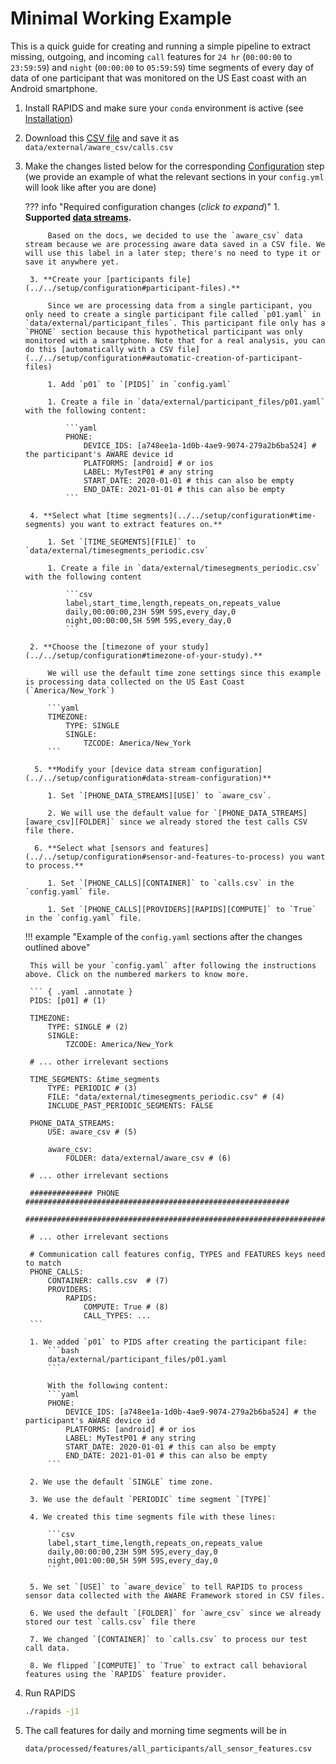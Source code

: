 Minimal Working Example
=======================

This is a quick guide for creating and running a simple pipeline to extract missing, outgoing, and incoming `call` features for `24 hr` (`00:00:00` to `23:59:59`) and `night` (`00:00:00` to `05:59:59`) time segments of every day of data of one participant that was monitored on the US East coast with an Android smartphone.

1. Install RAPIDS and make sure your `conda` environment is active (see [Installation](../../setup/installation))
3. Download this [CSV file](../img/calls.csv) and save it as `data/external/aware_csv/calls.csv`
2. Make the changes listed below for the corresponding [Configuration](../../setup/configuration) step (we provide an example of what the relevant sections in your `config.yml` will look like after you are done)
    
    ??? info "Required configuration changes (*click to expand*)"
        1. **Supported [data streams](../../setup/configuration#supported-data-streams).** 
            
            Based on the docs, we decided to use the `aware_csv` data stream because we are processing aware data saved in a CSV file. We will use this label in a later step; there's no need to type it or save it anywhere yet.

        3. **Create your [participants file](../../setup/configuration#participant-files).**
        
            Since we are processing data from a single participant, you only need to create a single participant file called `p01.yaml` in `data/external/participant_files`. This participant file only has a `PHONE` section because this hypothetical participant was only monitored with a smartphone. Note that for a real analysis, you can do this [automatically with a CSV file](../../setup/configuration##automatic-creation-of-participant-files)
            
            1. Add `p01` to `[PIDS]` in `config.yaml`

            1. Create a file in `data/external/participant_files/p01.yaml` with the following content:

                ```yaml
                PHONE:
                    DEVICE_IDS: [a748ee1a-1d0b-4ae9-9074-279a2b6ba524] # the participant's AWARE device id
                    PLATFORMS: [android] # or ios
                    LABEL: MyTestP01 # any string
                    START_DATE: 2020-01-01 # this can also be empty
                    END_DATE: 2021-01-01 # this can also be empty
                ```
        
        4. **Select what [time segments](../../setup/configuration#time-segments) you want to extract features on.** 
        
            1. Set `[TIME_SEGMENTS][FILE]` to `data/external/timesegments_periodic.csv` 

            1. Create a file in `data/external/timesegments_periodic.csv` with the following content
            
                ```csv
                label,start_time,length,repeats_on,repeats_value
                daily,00:00:00,23H 59M 59S,every_day,0
                night,00:00:00,5H 59M 59S,every_day,0
                ```
        
        2. **Choose the [timezone of your study](../../setup/configuration#timezone-of-your-study).** 
        
            We will use the default time zone settings since this example is processing data collected on the US East Coast (`America/New_York`)

            ```yaml
            TIMEZONE: 
                TYPE: SINGLE
                SINGLE:
                    TZCODE: America/New_York
            ```

         5. **Modify your [device data stream configuration](../../setup/configuration#data-stream-configuration)**
            
            1. Set `[PHONE_DATA_STREAMS][USE]` to `aware_csv`. 
            
            2. We will use the default value for `[PHONE_DATA_STREAMS][aware_csv][FOLDER]` since we already stored the test calls CSV file there.

         6. **Select what [sensors and features](../../setup/configuration#sensor-and-features-to-process) you want to process.** 
         
            1. Set `[PHONE_CALLS][CONTAINER]` to `calls.csv` in the `config.yaml` file.

            1. Set `[PHONE_CALLS][PROVIDERS][RAPIDS][COMPUTE]` to `True` in the `config.yaml` file.


    !!! example "Example of the `config.yaml` sections after the changes outlined above"

        This will be your `config.yaml` after following the instructions above. Click on the numbered markers to know more.

        ``` { .yaml .annotate } 
        PIDS: [p01] # (1)
        
        TIMEZONE:
            TYPE: SINGLE # (2)
            SINGLE:
                TZCODE: America/New_York

        # ... other irrelevant sections

        TIME_SEGMENTS: &time_segments
            TYPE: PERIODIC # (3)
            FILE: "data/external/timesegments_periodic.csv" # (4)
            INCLUDE_PAST_PERIODIC_SEGMENTS: FALSE

        PHONE_DATA_STREAMS:
            USE: aware_csv # (5)

            aware_csv:
                FOLDER: data/external/aware_csv # (6)

        # ... other irrelevant sections

        ############## PHONE ###########################################################
        ################################################################################

        # ... other irrelevant sections

        # Communication call features config, TYPES and FEATURES keys need to match
        PHONE_CALLS:
            CONTAINER: calls.csv  # (7) 
            PROVIDERS:
                RAPIDS:
                    COMPUTE: True # (8)
                    CALL_TYPES: ...
        ```

        1. We added `p01` to PIDS after creating the participant file:
            ```bash
            data/external/participant_files/p01.yaml
            ```

            With the following content:
            ```yaml
            PHONE:
                DEVICE_IDS: [a748ee1a-1d0b-4ae9-9074-279a2b6ba524] # the participant's AWARE device id
                PLATFORMS: [android] # or ios
                LABEL: MyTestP01 # any string
                START_DATE: 2020-01-01 # this can also be empty
                END_DATE: 2021-01-01 # this can also be empty
            ```

        2. We use the default `SINGLE` time zone.

        3. We use the default `PERIODIC` time segment `[TYPE]`

        4. We created this time segments file with these lines:

            ```csv
            label,start_time,length,repeats_on,repeats_value
            daily,00:00:00,23H 59M 59S,every_day,0
            night,001:00:00,5H 59M 59S,every_day,0
            ```

        5. We set `[USE]` to `aware_device` to tell RAPIDS to process sensor data collected with the AWARE Framework stored in CSV files.

        6. We used the default `[FOLDER]` for `awre_csv` since we already stored our test `calls.csv` file there

        7. We changed `[CONTAINER]` to `calls.csv` to process our test call data.

        8. We flipped `[COMPUTE]` to `True` to extract call behavioral features using the `RAPIDS` feature provider.

3. Run RAPIDS
    ```bash
    ./rapids -j1
    ```
4. The call features for daily and morning time segments will be in 
   ```
   data/processed/features/all_participants/all_sensor_features.csv
   ```


